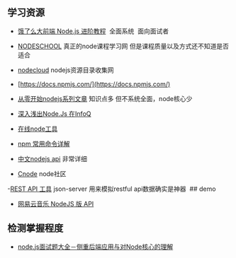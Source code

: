 ## 学习资源
    
    
- [饿了么大前端 Node.js 进阶教程](https://github.com/ElemeFE/node-interview/tree/master/sections/zh-cn)
  全面系统  面向面试者
  
- [NODESCHOOL](https://nodeschool.io/zh-cn/index.html)
 真正的node课程学习网  但是课程质量以及方式还不知道是否适合
 
- [nodecloud](https://www.nodecloud.org/)
  nodejs资源目录收集网

- [https://docs.npmjs.com/](https://docs.npmjs.com/)

- [从零开始nodejs系列文章](http://blog.fens.me/series-nodejs/)
知识点多 但不系统全面，node核心少

- [深入浅出Node.Js  在InfoQ](http://www.infoq.com/cn/master-nodejs)

- [在线node工具](https://c.runoob.com/compile/22)

- [npm 常用命令详解](http://www.cnblogs.com/PeunZhang/p/5553574.html)

- [中文nodejs api](http://nodejs.cn/api/os.html)
  非常详细
  
- [Cnode](https://cnodejs.org/)
  node社区
  
-[REST API 工具](https://segmentfault.com/a/1190000008574028)
  json-server 用来模拟restful api数据确实是神器
  ## demo
  - [网易云音乐 NodeJS 版 API](https://binaryify.github.io/NeteaseCloudMusicApi/#/?id=%e5%85%b3%e4%ba%8e%e6%ad%a4%e6%96%87%e6%a1%a3)

## 检测掌握程度
- [node.js面试题大全－侧重后端应用与对Node核心的理解](http://www.cnblogs.com/meteorcn/p/node_mianshiti_interview_question.html)
